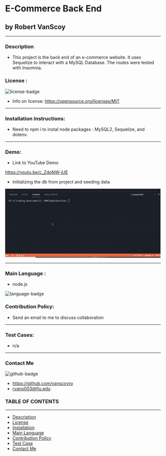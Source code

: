 
# E-Commerce Back End
## by Robert VanScoy
_______________________________________________________________
### Description 
* This project is the back end of an e-commerce website. It uses Sequelize to interact with a MySQL Database. The routes were tested with Insomnia. 
  
### License : 
<img src='https://img.shields.io/badge/license-MIT-blue' alt="license-badge">
  
* Info on license: https://opensource.org/licenses/MIT
_______________________________________________________________
### Installation Instructions:
* Need to npm i to instal node packages : MySQL2, Sequelize, and dotenv.

_______________________________________________________________

### Demo:

 * Link to YouTube Demo

https://youtu.be/c_ZdoNW-jUE



 * Initializing the db from project and seeding data


<img src='Assets/database.gif' alt="database">

_______________________________________________________________



### Main Language : 
* node.js
<img src = "https://img.shields.io/badge/node.js%20-%2343853D.svg" alt="language-badge">

### Contribution Policy: 
* Send an email to me to discuss collaboration
_______________________________________________________________
### Test Cases:
* n/a
_______________________________________________________________
### Contact Me 

<img src='https://img.shields.io/badge/github-vanscoyro-orange' alt="github-badge">

* https://github.com/vanscoyro
* rvans003@fiu.edu

### TABLE OF CONTENTS 
_______________________________________________________________
* [Description](#description)
* [License](#license-)
* [Installation](#installation-instructions)
* [Main Language](#main-language-)
* [Contribution Policy](#contribution-policy)
* [Test Case](#test-cases)
* [Contact Me](#contact-me)



    
  
